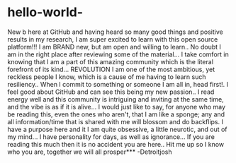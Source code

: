 # hello-world-
New b here at GitHub and having heard so many good things and positive results in my research, I am super excited to learn with this open source platform!!! I am BRAND new, but am open and willing to learn.. No doubt I am in the right place after reviewing some of the material... I take comfort in knowing that I am a part of this amazing community which is the literal forefront of its kind... REVOLUTION 
I am one of the most ambitious, yet reckless people I know, which is a cause of me having to learn such resiliency.. When I commit to something or someone I am all in, head first!. I feel good about GitHub and can see this being my new passion.. I read energy well and this community is intriguing and inviting at the same time, and the vibe is as if it is alive... I would just like to say, for anyone who may be reading this, even the ones who aren't, that I am like a sponge; any and all information/time that is shared with me will blossom and do backflips. I have a purpose here and it I am quite obsessive, a little neurotic, and out of my mind... I have personality for days, as well as ignorance... If you are reading this much then it is no accident you are here.. Hit me up so I know who you are, together we will all prosper***
      -Detroitjosh 
